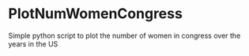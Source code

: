 # PlotNumWomenCongress
Simple python script to plot the number of women in congress over the years in the US
